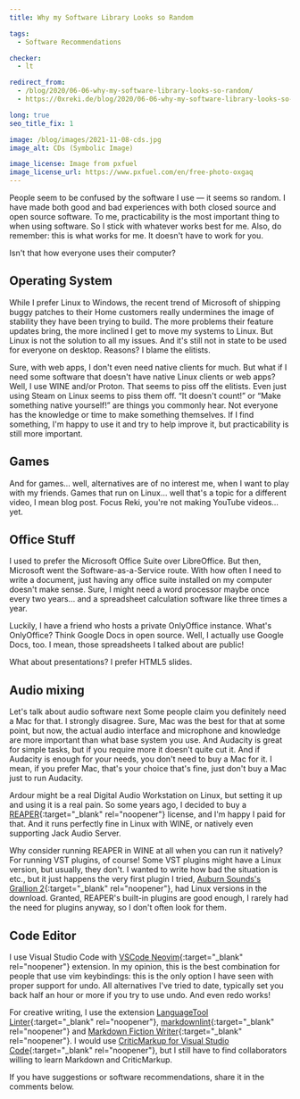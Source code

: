 ```yaml
---
title: Why my Software Library Looks so Random

tags:
  - Software Recommendations

checker:
  - lt

redirect_from: 
  - /blog/2020/06-06-why-my-software-library-looks-so-random/
  - https://0xreki.de/blog/2020/06-06-why-my-software-library-looks-so-random/

long: true
seo_title_fix: 1

image: /blog/images/2021-11-08-cds.jpg
image_alt: CDs (Symbolic Image)

image_license: Image from pxfuel
image_license_url: https://www.pxfuel.com/en/free-photo-oxgaq
---
```

People seem to be confused by the software I use — it seems so random.
I have made both good and bad experiences with both closed source and open source software.
To me, practicability is the most important thing to when using software.
So I stick with whatever works best for me.
Also, do remember: this is what works for me.
It doesn't have to work for you.

Isn't that how everyone uses their computer?
<!--more-->

## Operating System

While I prefer Linux to Windows, the recent trend of Microsoft of shipping buggy patches to their Home customers really undermines the image of stability they have been trying to build.
The more problems their feature updates bring, the more inclined I get to move my systems to Linux.
But Linux is not the solution to all my issues.
And it's still not in state to be used for everyone on desktop.
Reasons?
I blame the elitists.

Sure, with web apps, I don't even need native clients for much.
But what if I need some software that doesn't have native Linux clients or web apps?
Well, I use WINE and/or Proton.
That seems to piss off the elitists.
Even just using Steam on Linux seems to piss them off.
“It doesn't count!” or “Make something native yourself!” are things you commonly hear.
Not everyone has the knowledge or time to make something themselves.
If I find something, I'm happy to use it and try to help improve it, but practicability is still more important.

## Games

And for games… well, alternatives are of no interest me, when I want to play with my friends.
Games that run on Linux… well that's a topic for a different video, I mean blog post.
Focus Reki, you're not making YouTube videos… yet.

## Office Stuff

I used to prefer the Microsoft Office Suite over LibreOffice.
But then, Microsoft went the Software-as-a-Service route.
With how often I need to write a document, just having any office suite installed on my computer doesn't make sense.
Sure, I might need a word processor maybe once every two years… and a spreadsheet calculation software like three times a year.

Luckily, I have a friend who hosts a private OnlyOffice instance.
What's OnlyOffice?
Think Google Docs in open source.
Well, I actually use Google Docs, too.
I mean, those spreadsheets I talked about are public!

What about presentations?
I prefer HTML5 slides.

## Audio mixing

Let's talk about audio software next
Some people claim you definitely need a Mac for that.
I strongly disagree.
Sure, Mac was the best for that at some point, but now, the actual audio interface and microphone and knowledge are more important than what base system you use.
And Audacity is great for simple tasks, but if you require more it doesn't quite cut it.
And if Audacity is enough for your needs, you don't need to buy a Mac for it.
I mean, if you prefer Mac, that's your choice that's fine, just don't buy a Mac just to run Audacity.

Ardour might be a real Digital Audio Workstation on Linux, but setting it up and using it is a real pain.
So some years ago, I decided to buy a [REAPER](https://www.reaper.fm){:target="_blank" rel="noopener"} license, and I'm happy I paid for that.
And it runs perfectly fine in Linux with WINE, or natively even supporting Jack Audio Server.

Why consider running REAPER in WINE at all when you can run it natively?
For running VST plugins, of course!
Some VST plugins might have a Linux version, but usually, they don't.
I wanted to write how bad the situation is etc., but it just happens the very first plugin I tried, [Auburn Sounds's Grallion 2](https://www.auburnsounds.com/products/Graillon.html){:target="_blank" rel="noopener"}, had Linux versions in the download.
Granted, REAPER's built-in plugins are good enough, I rarely had the need for plugins anyway, so I don't often look for them.

## Code Editor

I use Visual Studio Code with [VSCode Neovim](https://marketplace.visualstudio.com/items?itemName=asvetliakov.vscode-neovim){:target="_blank" rel="noopener"} extension.
In my opinion, this is the best combination for people that use vim keybindings:
this is the only option I have seen with proper support for undo.
All alternatives I've tried to date, typically set you back half an hour or more if you try to use undo.
And even redo works!

For creative writing, I use the extension [LanguageTool Linter](https://marketplace.visualstudio.com/items?itemName=davidlday.languagetool-linter){:target="_blank" rel="noopener"}, [markdownlint](https://marketplace.visualstudio.com/items?itemName=DavidAnson.vscode-markdownlint){:target="_blank" rel="noopener"} and [Markdown Fiction Writer](https://marketplace.visualstudio.com/items?itemName=vsc-zoctarine.markdown-fiction-writer){:target="_blank" rel="noopener"}.
I would use [CriticMarkup for Visual Studio Code](https://marketplace.visualstudio.com/items?itemName=jloow.vscode-criticmarkup){:target="_blank" rel="noopener"}, but I still have to find collaborators willing to learn Markdown and CriticMarkup.

If you have suggestions or software recommendations, share it in the comments below.

